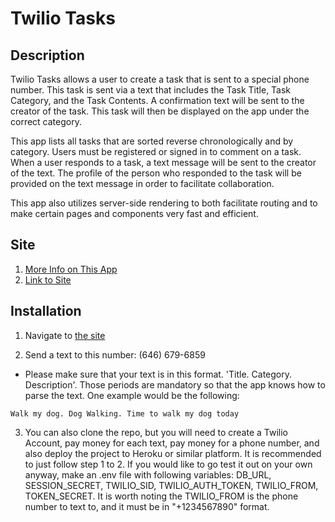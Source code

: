 # Twilio Tasks

## Description

Twilio Tasks allows a user to create a task that is sent to a special phone number.  This task is sent via a text that includes the Task Title, Task Category, and the Task Contents.  A confirmation text will be sent to the creator of the task.  This task will then be displayed on the app under the correct category.

This app lists all tasks that are sorted reverse chronologically and by category.  Users must be registered or signed in to comment on a task.  When a user responds to a task, a text message will be sent to the creator of the text.  The profile of the person who responded to the task will be provided on the text message in order to facilitate collaboration.

This app also utilizes server-side rendering to both facilitate routing and to make certain pages and components very fast and efficient.

## Site
1. [More Info on This App](https://jkcodes-portfolio.herokuapp.com/project/5a3932442c176d0014a3524b)
2. [Link to Site](https://jkcodes-tasks.herokuapp.com/)

## Installation

1. Navigate to [the site](https://jkcodes-tasks.herokuapp.com/)

2. Send a text to this number: (646) 679-6859
  * Please make sure that your text is in this format.  'Title. Category. Description'.  Those periods are mandatory so that the app knows how to parse the text.  One example would be the following:
  ```
  Walk my dog. Dog Walking. Time to walk my dog today
  ```

3. You can also clone the repo, but you will need to create a Twilio Account, pay money for each text, pay money for a phone number, and also deploy the project to Heroku or similar platform.  It is recommended to just follow step 1 to 2.  If you would like to go test it out on your own anyway, make an .env file with following variables: DB_URL, SESSION_SECRET, TWILIO_SID, TWILIO_AUTH_TOKEN, TWILIO_FROM, TOKEN_SECRET.  It is worth noting the TWILIO_FROM is the phone number to text to, and it must be in "+1234567890" format.